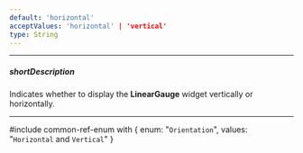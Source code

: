 ```yaml
---
default: 'horizontal'
acceptValues: 'horizontal' | 'vertical'
type: String
---
```

---
##### shortDescription
Indicates whether to display the **LinearGauge** widget vertically or horizontally.

---
#include common-ref-enum with {
    enum: "`Orientation`",
    values: "`Horizontal` and `Vertical`"
}